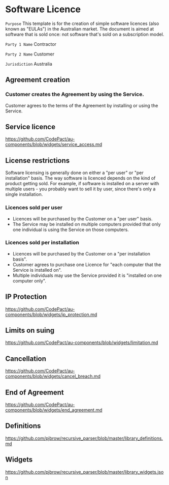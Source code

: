 # Software Licence

`Purpose` This template is for the creation of simple software licences (also known as "EULAs") in the Australian market. The document is aimed at software that is sold once: not software that's sold on a subscription model.

`Party 1 Name` Contractor

`Party 2 Name` Customer

`Jurisdiction` Australia

## Agreement creation

### Customer creates the Agreement by using the Service.

Customer agrees to the terms of the Agreement by installing or using the Service.

## Service licence

https://github.com/CodePact/au-components/blob/widgets/service_access.md

## License restrictions

Software licensing is generally done on either a "per user" or "per installation" basis. The way software is licenced depends on the kind of product getting sold.  For example, if software is installed on a server with multiple users - you probably want to sell it by user, since there's only a single installation.

### Licences sold per user

- Licences will be purchased by the Customer on a "per user" basis.
- The Service may be installed on multiple computers provided that only one individual is using the Service on those computers.

### Licences sold per installation

- Licences will be purchased by the Customer on a "per installation basis".
- Customer agrees to purchase one Licence for "each computer that the Service is installed on".
- Multiple individuals may use the Service provided it is "installed on one computer only".

## IP Protection

https://github.com/CodePact/au-components/blob/widgets/ip_protection.md

## Limits on suing

https://github.com/CodePact/au-components/blob/widgets/limitation.md

## Cancellation

https://github.com/CodePact/au-components/blob/widgets/cancel_breach.md

## End of Agreement

https://github.com/CodePact/au-components/blob/widgets/end_agreement.md

## Definitions

https://github.com/pjbrow/recursive_parser/blob/master/library_definitions.md

## Widgets

https://github.com/pjbrow/recursive_parser/blob/master/library_widgets.json
